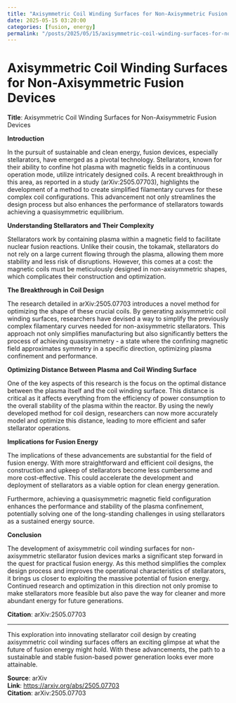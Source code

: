 ```yaml
---
title: "Axisymmetric Coil Winding Surfaces for Non-Axisymmetric Fusion Devices"
date: 2025-05-15 03:20:00
categories: [fusion, energy]
permalink: "/posts/2025/05/15/axisymmetric-coil-winding-surfaces-for-non-axisymmetric-fusion-devices/"
---
```


# Axisymmetric Coil Winding Surfaces for Non-Axisymmetric Fusion Devices

**Title**: Axisymmetric Coil Winding Surfaces for Non-Axisymmetric Fusion Devices

**Introduction**

In the pursuit of sustainable and clean energy, fusion devices, especially stellarators, have emerged as a pivotal technology. Stellarators, known for their ability to confine hot plasma with magnetic fields in a continuous operation mode, utilize intricately designed coils. A recent breakthrough in this area, as reported in a study (arXiv:2505.07703), highlights the development of a method to create simplified filamentary curves for these complex coil configurations. This advancement not only streamlines the design process but also enhances the performance of stellarators towards achieving a quasisymmetric equilibrium.

**Understanding Stellarators and Their Complexity**

Stellarators work by containing plasma within a magnetic field to facilitate nuclear fusion reactions. Unlike their cousin, the tokamak, stellarators do not rely on a large current flowing through the plasma, allowing them more stability and less risk of disruptions. However, this comes at a cost: the magnetic coils must be meticulously designed in non-axisymmetric shapes, which complicates their construction and optimization.

**The Breakthrough in Coil Design**

The research detailed in arXiv:2505.07703 introduces a novel method for optimizing the shape of these crucial coils. By generating axisymmetric coil winding surfaces, researchers have devised a way to simplify the previously complex filamentary curves needed for non-axisymmetric stellarators. This approach not only simplifies manufacturing but also significantly betters the process of achieving quasisymmetry - a state where the confining magnetic field approximates symmetry in a specific direction, optimizing plasma confinement and performance.

**Optimizing Distance Between Plasma and Coil Winding Surface**

One of the key aspects of this research is the focus on the optimal distance between the plasma itself and the coil winding surface. This distance is critical as it affects everything from the efficiency of power consumption to the overall stability of the plasma within the reactor. By using the newly developed method for coil design, researchers can now more accurately model and optimize this distance, leading to more efficient and safer stellarator operations.

**Implications for Fusion Energy**

The implications of these advancements are substantial for the field of fusion energy. With more straightforward and efficient coil designs, the construction and upkeep of stellarators become less cumbersome and more cost-effective. This could accelerate the development and deployment of stellarators as a viable option for clean energy generation.

Furthermore, achieving a quasisymmetric magnetic field configuration enhances the performance and stability of the plasma confinement, potentially solving one of the long-standing challenges in using stellarators as a sustained energy source.

**Conclusion**

The development of axisymmetric coil winding surfaces for non-axisymmetric stellarator fusion devices marks a significant step forward in the quest for practical fusion energy. As this method simplifies the complex design process and improves the operational characteristics of stellarators, it brings us closer to exploiting the massive potential of fusion energy. Continued research and optimization in this direction not only promise to make stellarators more feasible but also pave the way for cleaner and more abundant energy for future generations.

**Citation**: arXiv:2505.07703

---

This exploration into innovating stellarator coil design by creating axisymmetric coil winding surfaces offers an exciting glimpse at what the future of fusion energy might hold. With these advancements, the path to a sustainable and stable fusion-based power generation looks ever more attainable.

**Source**: arXiv  
**Link**: https://arxiv.org/abs/2505.07703  
**Citation**: arXiv:2505.07703
